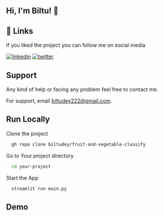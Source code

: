 
## Hi, I'm Biltu! 👋



## 🔗 Links

If you liked the project you can follow me on social media

[![linkedin](https://img.shields.io/badge/linkedin-0A66C2?style=for-the-badge&logo=linkedin&logoColor=white)](https://www.linkedin.com/in/BiltuDey/)
[![twitter](https://img.shields.io/badge/twitter-1DA1F2?style=for-the-badge&logo=twitter&logoColor=white)](https://twitter.com/CallmeBiltu)



## Support
Any kind of help or facing any problem feel free to contact me.

For support, email biltudey222@gmail.com.


## Run Locally

Clone the project


```bash
  gh repo clone biltudey/fruit-and-vegetable-classify

```

Go to Your  project directory

```bash
  cd your-project
```

Start the App

```bash
  streamlit run main.py
```


## Demo


